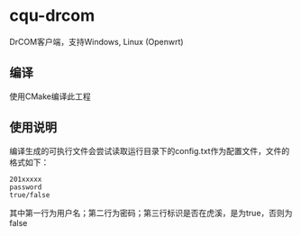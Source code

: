 # cqu-drcom

DrCOM客户端，支持Windows, Linux (Openwrt)

## 编译

使用CMake编译此工程

## 使用说明

编译生成的可执行文件会尝试读取运行目录下的config.txt作为配置文件，文件的格式如下：

``` text
201xxxxx
password
true/false
```

其中第一行为用户名；第二行为密码；第三行标识是否在虎溪，是为true，否则为false
